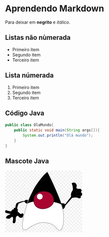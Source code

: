 # Aprendendo Markdown

Para deixar em **negrito** e *itálico*.

## Listas não nùmerada 

- Primeiro item
- Segundo item
- Terceiro item

## Lista númerada

1. Primeiro item
1. Segundo item
1. Terceiro item

## Código Java

```java
public class OlaMundo{
    public static void main(String args[]){
        System.out.println("Olá mundo");
    }
}
```

## Mascote Java
![Duke](images.jpeg)



